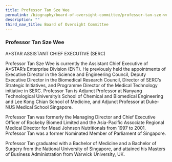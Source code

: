 ```yaml
---
title: Professor Tan Sze Wee
permalink: /biography/board-of-oversight-committee/professor-tan-sze-wee/
description: ""
third_nav_title: Board of Oversight Committee
---
```

### Professor Tan Sze Wee

A\*STAR ASSISTANT CHIEF EXECUTIVE (SERC)

Professor Tan Sze Wee is currently the Assistant Chief Executive of A\*STAR’s Enterprise Division (ENT). He previously held the appointments of Executive Director in the Science and Engineering Council, Deputy Executive Director in the Biomedical Research Council, Director of SERC’s Strategic Initiatives, and Programme Director of the Medical Technology initiative in SERC. Professor Tan is Adjunct Professor at Nanyang Technological University’s School of Chemical and Biomedical Engineering and Lee Kong Chian School of Medicine, and Adjunct Professor at Duke-NUS Medical School Singapore.

Professor Tan was formerly the Managing Director and Chief Executive Officer of Rockeby Biomed Limited and the Asia-Pacific Associate Regional Medical Director for Mead Johnson Nutritionals from 1997 to 2001. Professor Tan was a former Nominated Member of Parliament of Singapore.

Professor Tan graduated with a Bachelor of Medicine and a Bachelor of Surgery from the National University of Singapore, and attained his Masters of Business Administration from Warwick University, UK.